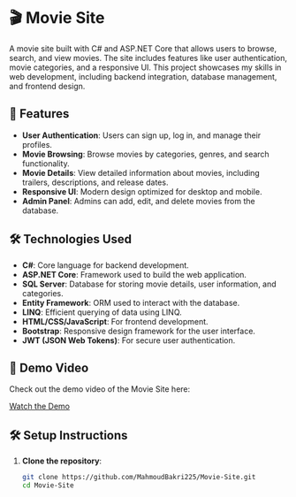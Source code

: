 # 🎬 Movie Site

A movie site built with C# and ASP.NET Core that allows users to browse, search, and view movies. The site includes features like user authentication, movie categories, and a responsive UI. This project showcases my skills in web development, including backend integration, database management, and frontend design.

## 🚀 Features

- **User Authentication**: Users can sign up, log in, and manage their profiles.
- **Movie Browsing**: Browse movies by categories, genres, and search functionality.
- **Movie Details**: View detailed information about movies, including trailers, descriptions, and release dates.
- **Responsive UI**: Modern design optimized for desktop and mobile.
- **Admin Panel**: Admins can add, edit, and delete movies from the database.

## 🛠️ Technologies Used

- **C#**: Core language for backend development.
- **ASP.NET Core**: Framework used to build the web application.
- **SQL Server**: Database for storing movie details, user information, and categories.
- **Entity Framework**: ORM used to interact with the database.
- **LINQ**: Efficient querying of data using LINQ.
- **HTML/CSS/JavaScript**: For frontend development.
- **Bootstrap**: Responsive design framework for the user interface.
- **JWT (JSON Web Tokens)**: For secure user authentication.

## 🎥 Demo Video

Check out the demo video of the Movie Site here:

[Watch the Demo](https://github.com/MahmoudBakri225/ETickets/blob/main/video.mp4)

## 🛠️ Setup Instructions

1. **Clone the repository**:
   ```bash
   git clone https://github.com/MahmoudBakri225/Movie-Site.git
   cd Movie-Site
